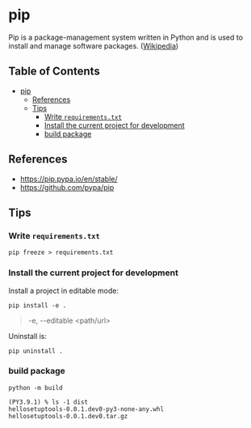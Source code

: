 # pip

Pip is a package-management system written in Python and is used to install and manage software packages. ([Wikipedia](https://en.wikipedia.org/wiki/Pip_(package_manager)))

## Table of Contents <!-- omit in toc -->

- [pip](#pip)
  - [References](#references)
  - [Tips](#tips)
    - [Write `requirements.txt`](#write-requirementstxt)
    - [Install the current project for development](#install-the-current-project-for-development)
    - [build package](#build-package)

## References

- <https://pip.pypa.io/en/stable/>
- <https://github.com/pypa/pip>

## Tips

### Write `requirements.txt`

```shell
pip freeze > requirements.txt
```

### Install the current project for development

Install a project in editable mode:

```shell
pip install -e .
```

> -e, --editable <path/url>

Uninstall is:

```shell
pip uninstall .
```

### build package

```shell
python -m build
```

```console
(PY3.9.1) % ls -1 dist
hellosetuptools-0.0.1.dev0-py3-none-any.whl
hellosetuptools-0.0.1.dev0.tar.gz
```
<!-- /* spell-checker:words hellosetuptools */ -->
